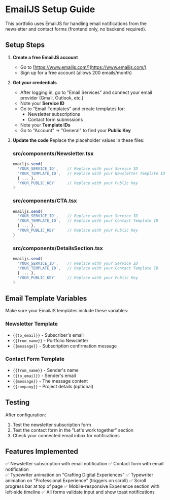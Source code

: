 # EmailJS Setup Guide

This portfolio uses EmailJS for handling email notifications from the newsletter and contact forms (frontend only, no backend required).

## Setup Steps

1. **Create a free EmailJS account**
   - Go to [https://www.emailjs.com/](https://www.emailjs.com/)
   - Sign up for a free account (allows 200 emails/month)

2. **Get your credentials**
   - After logging in, go to "Email Services" and connect your email provider (Gmail, Outlook, etc.)
   - Note your **Service ID**
   - Go to "Email Templates" and create templates for:
     - Newsletter subscriptions
     - Contact form submissions
   - Note your **Template IDs**
   - Go to "Account" → "General" to find your **Public Key**

3. **Update the code**
   Replace the placeholder values in these files:
   
   ### src/components/Newsletter.tsx
   ```typescript
   emailjs.send(
     'YOUR_SERVICE_ID',    // Replace with your Service ID
     'YOUR_TEMPLATE_ID',   // Replace with your Newsletter Template ID
     { ... },
     'YOUR_PUBLIC_KEY'     // Replace with your Public Key
   )
   ```
   
   ### src/components/CTA.tsx
   ```typescript
   emailjs.send(
     'YOUR_SERVICE_ID',    // Replace with your Service ID
     'YOUR_TEMPLATE_ID',   // Replace with your Contact Template ID
     { ... },
     'YOUR_PUBLIC_KEY'     // Replace with your Public Key
   )
   ```
   
   ### src/components/DetailsSection.tsx
   ```typescript
   emailjs.send(
     'YOUR_SERVICE_ID',    // Replace with your Service ID
     'YOUR_TEMPLATE_ID',   // Replace with your Contact Template ID
     { ... },
     'YOUR_PUBLIC_KEY'     // Replace with your Public Key
   )
   ```

## Email Template Variables

Make sure your EmailJS templates include these variables:

### Newsletter Template
- `{{to_email}}` - Subscriber's email
- `{{from_name}}` - Portfolio Newsletter
- `{{message}}` - Subscription confirmation message

### Contact Form Template
- `{{from_name}}` - Sender's name
- `{{to_email}}` - Sender's email
- `{{message}}` - The message content
- `{{company}}` - Project details (optional)

## Testing

After configuration:
1. Test the newsletter subscription form
2. Test the contact form in the "Let's work together" section
3. Check your connected email inbox for notifications

## Features Implemented

✅ Newsletter subscription with email notification
✅ Contact form with email notification  
✅ Typewriter animation on "Crafting Digital Experiences"
✅ Typewriter animation on "Professional Experience" (triggers on scroll)
✅ Scroll progress bar at top of page
✅ Mobile-responsive Experience section with left-side timeline
✅ All forms validate input and show toast notifications
